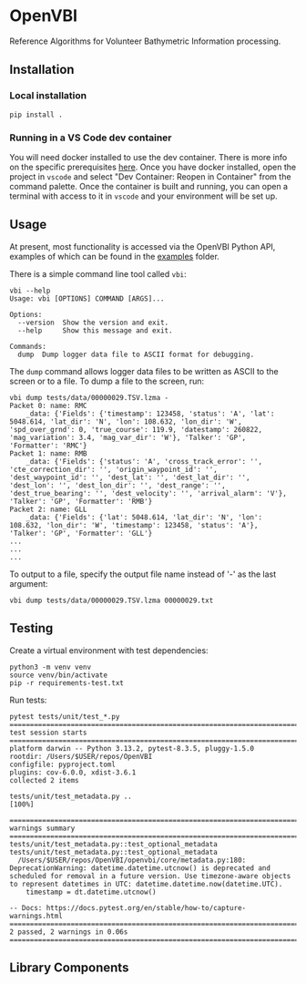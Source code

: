 # OpenVBI
Reference Algorithms for Volunteer Bathymetric Information processing.

## Installation
### Local installation

```pip install .```

### Running in a VS Code dev container
You will need docker installed to use the dev container. There is more info
on the specific prerequisites [here](https://code.visualstudio.com/docs/devcontainers/containers).
Once you have docker installed, open the project in `vscode` and select "Dev
Container: Reopen in Container" from the command palette. Once the container is
built and running, you can open a terminal with access to it in `vscode` and
your environment will be set up.

## Usage

At present, most functionality is accessed via the OpenVBI Python API, examples of 
which can be found in the [examples](openvbi/examples) folder.

There is a simple command line tool called `vbi`:
```shell
vbi --help
Usage: vbi [OPTIONS] COMMAND [ARGS]...

Options:
  --version  Show the version and exit.
  --help     Show this message and exit.

Commands:
  dump  Dump logger data file to ASCII format for debugging.
```

The `dump` command allows logger data files to be written as ASCII to the screen or to a file. To dump
a file to the screen, run:
```shell
vbi dump tests/data/00000029.TSV.lzma -
Packet 0: name: RMC
	_data: {'Fields': {'timestamp': 123458, 'status': 'A', 'lat': 5048.614, 'lat_dir': 'N', 'lon': 108.632, 'lon_dir': 'W', 'spd_over_grnd': 0, 'true_course': 119.9, 'datestamp': 260822, 'mag_variation': 3.4, 'mag_var_dir': 'W'}, 'Talker': 'GP', 'Formatter': 'RMC'}
Packet 1: name: RMB
	_data: {'Fields': {'status': 'A', 'cross_track_error': '', 'cte_correction_dir': '', 'origin_waypoint_id': '', 'dest_waypoint_id': '', 'dest_lat': '', 'dest_lat_dir': '', 'dest_lon': '', 'dest_lon_dir': '', 'dest_range': '', 'dest_true_bearing': '', 'dest_velocity': '', 'arrival_alarm': 'V'}, 'Talker': 'GP', 'Formatter': 'RMB'}
Packet 2: name: GLL
	_data: {'Fields': {'lat': 5048.614, 'lat_dir': 'N', 'lon': 108.632, 'lon_dir': 'W', 'timestamp': 123458, 'status': 'A'}, 'Talker': 'GP', 'Formatter': 'GLL'}
...
...
...
```

To output to a file, specify the output file name instead of '-' as the last argument:
```shell
vbi dump tests/data/00000029.TSV.lzma 00000029.txt
```

## Testing
Create a virtual environment with test dependencies:
```shell
python3 -m venv venv
source venv/bin/activate
pip -r requirements-test.txt
```

Run tests:
```shell
pytest tests/unit/test_*.py
================================================================================================================================================ test session starts ================================================================================================================================================
platform darwin -- Python 3.13.2, pytest-8.3.5, pluggy-1.5.0
rootdir: /Users/$USER/repos/OpenVBI
configfile: pyproject.toml
plugins: cov-6.0.0, xdist-3.6.1
collected 2 items                                                                                                                                                                                                                                                                                                   

tests/unit/test_metadata.py ..                                                                                                                                                                                                                                                                                [100%]

================================================================================================================================================= warnings summary ==================================================================================================================================================
tests/unit/test_metadata.py::test_optional_metadata
tests/unit/test_metadata.py::test_optional_metadata
  /Users/$USER/repos/OpenVBI/openvbi/core/metadata.py:180: DeprecationWarning: datetime.datetime.utcnow() is deprecated and scheduled for removal in a future version. Use timezone-aware objects to represent datetimes in UTC: datetime.datetime.now(datetime.UTC).
    timestamp = dt.datetime.utcnow()

-- Docs: https://docs.pytest.org/en/stable/how-to/capture-warnings.html
=========================================================================================================================================== 2 passed, 2 warnings in 0.06s ===========================================================================================================================================
```

## Library Components
